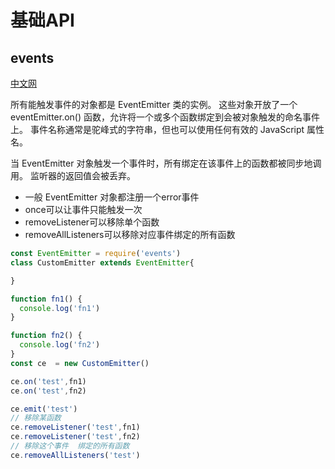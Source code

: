 # 基础API

## events
[中文网](http://nodejs.cn/api/events.html)

所有能触发事件的对象都是 EventEmitter 类的实例。 这些对象开放了一个 eventEmitter.on() 函数，允许将一个或多个函数绑定到会被对象触发的命名事件上。 事件名称通常是驼峰式的字符串，但也可以使用任何有效的 JavaScript 属性名。

当 EventEmitter 对象触发一个事件时，所有绑定在该事件上的函数都被同步地调用。 监听器的返回值会被丢弃。


* 一般 EventEmitter 对象都注册一个error事件
* once可以让事件只能触发一次
* removeListener可以移除单个函数
* removeAllListeners可以移除对应事件绑定的所有函数
```js
const EventEmitter = require('events')
class CustomEmitter extends EventEmitter{

}

function fn1() {
  console.log('fn1')
}

function fn2() {
  console.log('fn2')
}
const ce  = new CustomEmitter()

ce.on('test',fn1)
ce.on('test',fn2)

ce.emit('test')
// 移除某函数
ce.removeListener('test',fn1)
ce.removeListener('test',fn2)
// 移除这个事件  绑定的所有函数
ce.removeAllListeners('test')

```

